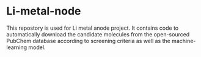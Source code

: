 # Li-metal-node
This repostory is used for Li metal anode project. It contains code to automatically download the candidate molecules from the open-sourced PubChem database according to screening criteria as well as the machine-learning model.
